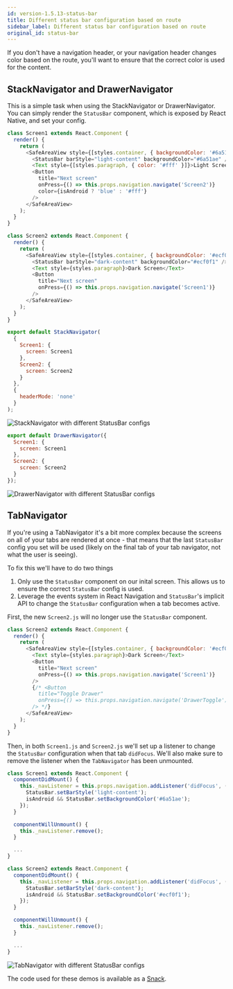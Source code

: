 ```yaml
---
id: version-1.5.13-status-bar
title: Different status bar configuration based on route
sidebar_label: Different status bar configuration based on route
original_id: status-bar
---
```


If you don't have a navigation header, or your navigation header changes color based on the route, you'll want to ensure that the correct color is used for the content.

## StackNavigator and DrawerNavigator

This is a simple task when using the StackNavigator or DrawerNavigator. You can simply render the `StatusBar` component, which is exposed by React Native, and set your config.

```js
class Screen1 extends React.Component {
  render() {
    return (
      <SafeAreaView style={[styles.container, { backgroundColor: '#6a51ae' }]}>
        <StatusBar barStyle="light-content" backgroundColor="#6a51ae" />
        <Text style={[styles.paragraph, { color: '#fff' }]}>Light Screen</Text>
        <Button
          title="Next screen"
          onPress={() => this.props.navigation.navigate('Screen2')}
          color={isAndroid ? 'blue' : '#fff'}
        />
      </SafeAreaView>
    );
  }
}

class Screen2 extends React.Component {
  render() {
    return (
      <SafeAreaView style={[styles.container, { backgroundColor: '#ecf0f1' }]}>
        <StatusBar barStyle="dark-content" backgroundColor="#ecf0f1" />
        <Text style={styles.paragraph}>Dark Screen</Text>
        <Button
          title="Next screen"
          onPress={() => this.props.navigation.navigate('Screen1')}
        />
      </SafeAreaView>
    );
  }
}
```

```js
export default StackNavigator(
  {
    Screen1: {
      screen: Screen1
    },
    Screen2: {
      screen: Screen2
    }
  },
  {
    headerMode: 'none'
  }
);
```

![StackNavigator with different StatusBar configs](./assets/statusbar/statusbar-stack-demo.gif)

```js
export default DrawerNavigator({
  Screen1: {
    screen: Screen1
  },
  Screen2: {
    screen: Screen2
  }
});
```

![DrawerNavigator with different StatusBar configs](./assets/statusbar/statusbar-drawer-demo.gif)

## TabNavigator

If you're using a TabNavigator it's a bit more complex because the screens on all of your tabs are rendered at once - that means that the last `StatusBar` config you set will be used (likely on the final tab of your tab navigator, not what the user is seeing).

To fix this we'll have to do two things

1. Only use the `StatusBar` component on our inital screen. This allows us to ensure the correct `StatusBar` config is used.
2. Leverage the events system in React Navigation and `StatusBar`'s implicit API to change the `StatusBar` configuration when a tab becomes active.

First, the new `Screen2.js` will no longer use the `StatusBar` component.

```js
class Screen2 extends React.Component {
  render() {
    return (
      <SafeAreaView style={[styles.container, { backgroundColor: '#ecf0f1' }]}>
        <Text style={styles.paragraph}>Dark Screen</Text>
        <Button
          title="Next screen"
          onPress={() => this.props.navigation.navigate('Screen1')}
        />
        {/* <Button
          title="Toggle Drawer"
          onPress={() => this.props.navigation.navigate('DrawerToggle')}
        /> */}
      </SafeAreaView>
    );
  }
}
```

Then, in both `Screen1.js` and `Screen2.js` we'll set up a listener to change the `StatusBar` configuration when that tab `didFocus`. We'll also make sure to remove the listener when the `TabNavigator` has been unmounted.

```js
class Screen1 extends React.Component {
  componentDidMount() {
    this._navListener = this.props.navigation.addListener('didFocus', () => {
      StatusBar.setBarStyle('light-content');
      isAndroid && StatusBar.setBackgroundColor('#6a51ae');
    });
  }

  componentWillUnmount() {
    this._navListener.remove();
  }

  ...
}

class Screen2 extends React.Component {
  componentDidMount() {
    this._navListener = this.props.navigation.addListener('didFocus', () => {
      StatusBar.setBarStyle('dark-content');
      isAndroid && StatusBar.setBackgroundColor('#ecf0f1');
    });
  }

  componentWillUnmount() {
    this._navListener.remove();
  }

  ...
}
```

![TabNavigator with different StatusBar configs](./assets/statusbar/statusbar-tab-demo.gif)

The code used for these demos is available as a [Snack](https://snack.expo.io/r1iuFP6Ez).

